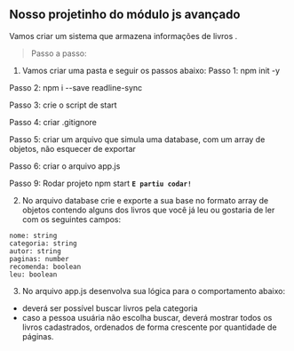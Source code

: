## Nosso projetinho do módulo js avançado

Vamos criar um sistema que armazena informações de livros .


> Passo a passo:
1) Vamos criar uma pasta e seguir os passos abaixo:
Passo 1: npm init -y

Passo 2: npm i --save readline-sync 

Passo 3: crie o script de start

Passo 4: criar .gitignore

Passo 5: criar um arquivo que simula uma database, com um array de objetos, não esquecer de exportar

Passo 6: criar o arquivo app.js

Passo 9: Rodar projeto npm start
**`E partiu codar!`**


2) No arquivo database crie e exporte a sua base no formato array de objetos contendo alguns dos livros que você já leu ou gostaria de ler com os seguintes campos:

```
nome: string
categoria: string
autor: string
paginas: number
recomenda: boolean
leu: boolean
```

3) No arquivo app.js desenvolva sua lógica para o comportamento abaixo: 
  - deverá ser possível buscar livros pela categoria
  - caso a pessoa usuária não escolha buscar, deverá mostrar todos os livros cadastrados, ordenados de forma crescente por quantidade de páginas.




